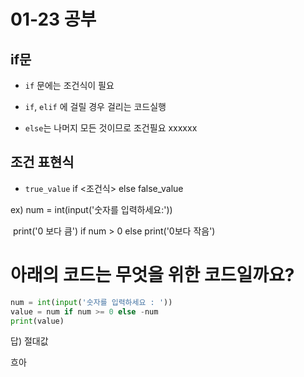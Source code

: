 # 01-23 공부

## if문

* `if` 문에는 조건식이 필요

* `if`, `elif` 에 걸릴 경우 걸리는 코드실행
* `else`는 나머지 모든 것이므로 조건필요 xxxxxx



## 조건 표현식

* `true_value`  if  <조건식> else false_value

ex)  num = int(input('숫자를 입력하세요:'))

​       print('0 보다 큼')  if num > 0 else print('0보다 작음')

# 아래의 코드는 무엇을 위한 코드일까요?
```python
num = int(input('숫자를 입력하세요 : '))
value = num if num >= 0 else -num
print(value)
```

답) 절대값











흐아

